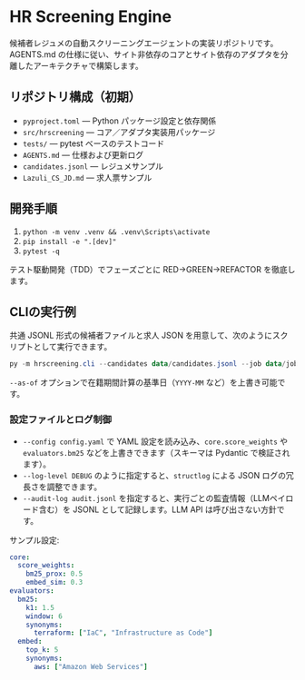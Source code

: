 # HR Screening Engine

候補者レジュメの自動スクリーニングエージェントの実装リポジトリです。  
AGENTS.md の仕様に従い、サイト非依存のコアとサイト依存のアダプタを分離したアーキテクチャで構築します。

## リポジトリ構成（初期）

- `pyproject.toml` — Python パッケージ設定と依存関係
- `src/hrscreening` — コア／アダプタ実装用パッケージ
- `tests/` — pytest ベースのテストコード
- `AGENTS.md` — 仕様および更新ログ
- `candidates.jsonl` — レジュメサンプル
- `Lazuli_CS_JD.md` — 求人票サンプル

## 開発手順

1. `python -m venv .venv && .venv\Scripts\activate`
2. `pip install -e ".[dev]"`
3. `pytest -q`

テスト駆動開発（TDD）でフェーズごとに RED→GREEN→REFACTOR を徹底します。

## CLIの実行例

共通 JSONL 形式の候補者ファイルと求人 JSON を用意して、次のようにスクリプトとして実行できます。

```powershell
py -m hrscreening.cli --candidates data/candidates.jsonl --job data/job.json --output out/results.json
```

`--as-of` オプションで在籍期間計算の基準日（`YYYY-MM` など）を上書き可能です。

### 設定ファイルとログ制御

- `--config config.yaml` で YAML 設定を読み込み、`core.score_weights` や `evaluators.bm25` などを上書きできます（スキーマは Pydantic で検証されます）。
- `--log-level DEBUG` のように指定すると、`structlog` による JSON ログの冗長さを調整できます。
- `--audit-log audit.jsonl` を指定すると、実行ごとの監査情報（LLMペイロード含む）を JSONL として記録します。LLM API は呼び出さない方針です。

サンプル設定:

```yaml
core:
  score_weights:
    bm25_prox: 0.5
    embed_sim: 0.3
evaluators:
  bm25:
    k1: 1.5
    window: 6
    synonyms:
      terraform: ["IaC", "Infrastructure as Code"]
  embed:
    top_k: 5
    synonyms:
      aws: ["Amazon Web Services"]
```
